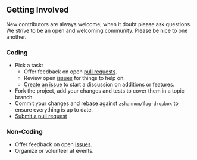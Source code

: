 ## Getting Involved

New contributors are always welcome, when it doubt please ask questions. We strive to be an open and welcoming community. Please be nice to one another.

### Coding

* Pick a task:
  * Offer feedback on open [pull requests](https://github.com/zshannon/fog-dropbox/pulls).
  * Review open [issues](https://github.com/zshannon/fog-dropbox/issues) for things to help on.
  * [Create an issue](https://github.com/zshannon/fog-dropbox/issues/new) to start a discussion on additions or features.
* Fork the project, add your changes and tests to cover them in a topic branch.
* Commit your changes and rebase against `zshannon/fog-dropbox` to ensure everything is up to date.
* [Submit a pull request](https://github.com/zshannon/fog-dropbox/compare/)

### Non-Coding

* Offer feedback on open [issues](https://github.com/zshannon/fog-dropbox/issues).
* Organize or volunteer at events.
